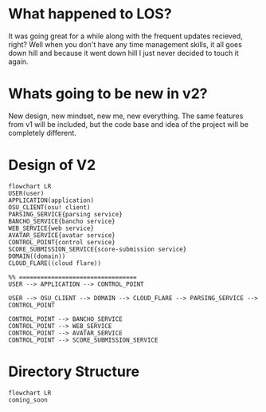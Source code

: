 # What happened to LOS?
It was going great for a while along with the frequent updates recieved, right? Well when you don't have any time management skills, it all goes down hill and because it went down hill I just never decided to touch it again.

# Whats going to be new in v2?
New design, new mindset, new me, new everything. The same features from v1 will be included, but the code base and idea of the project will be completely different.

# Design of V2
```Mermaid
flowchart LR
USER(user)
APPLICATION(application)
OSU_CLIENT(osu! client)
PARSING_SERVICE{parsing service} 
BANCHO_SERVICE{bancho service}
WEB_SERVICE{web service}
AVATAR_SERVICE{avatar service}
CONTROL_POINT{control service}
SCORE_SUBMISSION_SERVICE{score-submission service}
DOMAIN((domain))
CLOUD_FLARE((cloud flare))

%% =================================
USER --> APPLICATION --> CONTROL_POINT

USER --> OSU_CLIENT --> DOMAIN --> CLOUD_FLARE --> PARSING_SERVICE --> CONTROL_POINT

CONTROL_POINT --> BANCHO_SERVICE
CONTROL_POINT --> WEB_SERVICE
CONTROL_POINT --> AVATAR_SERVICE
CONTROL_POINT --> SCORE_SUBMISSION_SERVICE
```

# Directory Structure
```Mermaid
flowchart LR
coming_soon
```